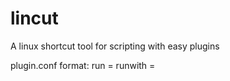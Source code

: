 # lincut
A linux shortcut tool for scripting with easy plugins

plugin.conf format:
  run = <file to run>
  runwith = <aplication to run with e.g. bash>
